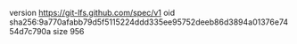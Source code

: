 version https://git-lfs.github.com/spec/v1
oid sha256:9a770afabb79d5f5115224ddd335ee95752deeb86d3894a01376e7454d7c790a
size 956
